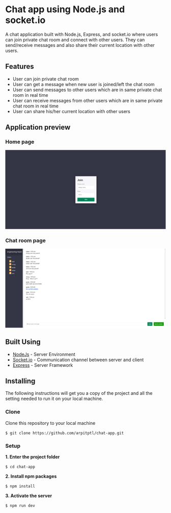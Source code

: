 
# Chat app using Node.js and socket.io

A chat application built with Node.js, Express, and socket.io where users can join private chat room and connect with other users. They
can send/receive messages and also share their current location with other users.

## Features

- User can join private chat room
- User can get a message when new user is joined/left the chat room
- User can send messages to other users which are in same private chat room in real time
- User can receive messages from other users which are in same private chat room in real time
- User can share his/her current location with other users

## Application preview

### Home page
<img src="screenshots/home-page.png" width="900">

### Chat room page
<img src="screenshots/chat-page.png" width="900">

## Built Using

- [NodeJs](https://nodejs.org/en/) - Server Environment
- [Socket.io](https://socket.io/) - Communication channel between server and client
- [Express](https://expressjs.com/) - Server Framework


## Installing

The following instructions will get you a copy of the project and all the setting needed to run it on your local machine.

### Clone

Clone this repository to your local machine


```
$ git clone https://github.com/arpitptl/chat-app.git
```


### Setup

**1. Enter the project folder**

```
$ cd chat-app
```

**2. Install npm packages**

```
$ npm install
```

**3. Activate the server**

```
$ npm run dev
```
